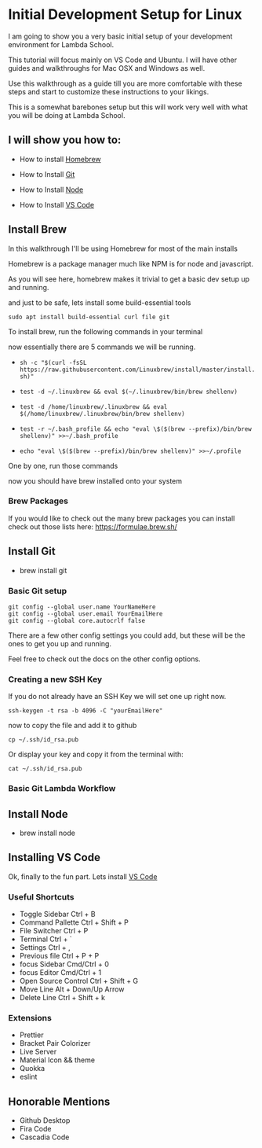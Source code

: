 # Initial Development Setup for Linux

I am going to show you a very basic initial setup of your development environment for Lambda School.

This tutorial will focus mainly on VS Code and Ubuntu. I will have other guides and walkthroughs for Mac OSX and Windows as well.

Use this walkthrough as a guide till you are more comfortable with these steps and start to customize these instructions to your likings. 

This is a somewhat barebones setup but this will work very well with what you will be doing at Lambda School.

## I will show you how to:
- How to install <a href="https://docs.brew.sh/Homebrew-on-Linux">Homebrew</a>

- How to Install <a href="https://git-scm.com/">Git</a>

- How to Install <a href="https://nodejs.org/en/">Node</a>  

- How to Install <a href="https://code.visualstudio.com/">VS Code</a>

## Install Brew
In this walkthrough I'll be using Homebrew for most of the main installs

Homebrew is a package manager much like NPM is for node and javascript.

As you will see here, homebrew makes it trivial to get a basic dev setup up and running.

and just to be safe, lets install some build-essential tools

```
sudo apt install build-essential curl file git
```

To install brew, run the following commands in your terminal

now essentially there are 5 commands we will be running.
- `sh -c "$(curl -fsSL https://raw.githubusercontent.com/Linuxbrew/install/master/install.sh)"`

- `test -d ~/.linuxbrew && eval $(~/.linuxbrew/bin/brew shellenv)`

- `test -d /home/linuxbrew/.linuxbrew && eval $(/home/linuxbrew/.linuxbrew/bin/brew shellenv)`

- `test -r ~/.bash_profile && echo "eval \$($(brew --prefix)/bin/brew shellenv)" >>~/.bash_profile`

- `echo "eval \$($(brew --prefix)/bin/brew shellenv)" >>~/.profile`

One by one, run those commands

now you should have brew installed onto your system

### Brew Packages
If you would like to check out the many brew packages you can install check out those lists here: https://formulae.brew.sh/

## Install Git
- brew install git

### Basic Git setup

```
git config --global user.name YourNameHere
git config --global user.email YourEmailHere
git config --global core.autocrlf false
```
There are a few other config settings you could add, but these will be the ones to get you up and running. 

Feel free to check out the docs on the other config options.

### Creating a new SSH Key
If you do not already have an SSH Key we will set one up right now.

```
ssh-keygen -t rsa -b 4096 -C "yourEmailHere"
```

now to copy the file and add it to github

```
cp ~/.ssh/id_rsa.pub
```

Or display your key and copy it from the terminal with: 

```
cat ~/.ssh/id_rsa.pub
```


### Basic Git Lambda Workflow

## Install Node
- brew install node

## Installing VS Code
Ok, finally to the fun part.
Lets install <a href="https://code.visualstudio.com/">VS Code</a>

### Useful Shortcuts
- Toggle Sidebar      Ctrl + B
- Command Pallette    Ctrl + Shift + P
- File Switcher       Ctrl + P
- Terminal            Ctrl + `
- Settings            Ctrl + ,
- Previous file       Ctrl + P + P
- focus Sidebar       Cmd/Ctrl + 0
- focus Editor        Cmd/Ctrl + 1
- Open Source Control Ctrl + Shift + G
- Move Line           Alt + Down/Up Arrow
- Delete Line         Ctrl + Shift + k

### Extensions
- Prettier
- Bracket Pair Colorizer
- Live Server
- Material Icon && theme
- Quokka
- eslint

## Honorable Mentions
  - Github Desktop
  - Fira Code
  - Cascadia Code